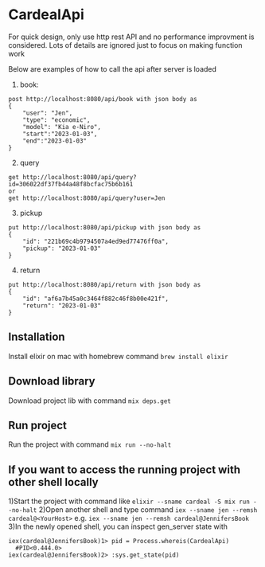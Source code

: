 # CardealApi
For quick design, only use http rest API and no performance improvment is considered.
Lots of details are ignored just to focus on making function work

Below are examples of how to call the api after server is loaded
1. book:
```
post http://localhost:8080/api/book with json body as
{
    "user": "Jen",
    "type": "economic",
    "model": "Kia e-Niro",
    "start":"2023-01-03",
    "end":"2023-01-03"
}
```

2. query
```
get http://localhost:8080/api/query?id=306022df37fb44a48f8bcfac75b6b161
or 
get http://localhost:8080/api/query?user=Jen
```

3. pickup
```
put http://localhost:8080/api/pickup with json body as
{
    "id": "221b69c4b9794507a4ed9ed77476ff0a",
    "pickup": "2023-01-03"
}
```

4. return
```
put http://localhost:8080/api/return with json body as
{
    "id": "af6a7b45a0c3464f882c46f8b00e421f",
    "return": "2023-01-03"
}
```

## Installation
Install elixir on mac with homebrew command `brew install elixir`

## Download library
Download project lib with command `mix deps.get`

## Run project
Run the project with command `mix run --no-halt`

## If you want to access the running project with other shell locally
1)Start the project with command like `elixir --sname cardeal -S mix run --no-halt`
2)Open another shell and type command `iex --sname jen --remsh cardeal@<YourHost>`
  e.g. `iex --sname jen --remsh cardeal@JennifersBook`
3)In the newly opened shell, you can inspect gen_server state with 
```
iex(cardeal@JennifersBook)1> pid = Process.whereis(CardealApi)
  #PID<0.444.0>
iex(cardeal@JennifersBook)2> :sys.get_state(pid)
```


